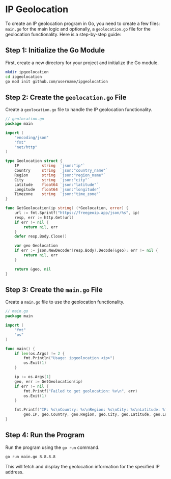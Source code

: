 # IP Geolocation

To create an IP geolocation program in Go, you need to create a few files: `main.go` for the main logic and optionally, a `geolocation.go` file for the geolocation functionality. Here is a step-by-step guide:

## Step 1: Initialize the Go Module

First, create a new directory for your project and initialize the Go module.

```sh
mkdir ipgeolocation
cd ipgeolocation
go mod init github.com/username/ipgeolocation
```

## Step 2: Create the `geolocation.go` File

Create a `geolocation.go` file to handle the IP geolocation functionality.

```go
// geolocation.go
package main

import (
    "encoding/json"
    "fmt"
    "net/http"
)

type Geolocation struct {
    IP          string  `json:"ip"`
    Country     string  `json:"country_name"`
    Region      string  `json:"region_name"`
    City        string  `json:"city"`
    Latitude    float64 `json:"latitude"`
    Longitude   float64 `json:"longitude"`
    Timezone    string  `json:"time_zone"`
}

func GetGeolocation(ip string) (*Geolocation, error) {
    url := fmt.Sprintf("https://freegeoip.app/json/%s", ip)
    resp, err := http.Get(url)
    if err != nil {
        return nil, err
    }
    defer resp.Body.Close()

    var geo Geolocation
    if err := json.NewDecoder(resp.Body).Decode(&geo); err != nil {
        return nil, err
    }

    return &geo, nil
}
```

## Step 3: Create the `main.go` File

Create a `main.go` file to use the geolocation functionality.

```go
// main.go
package main

import (
    "fmt"
    "os"
)

func main() {
    if len(os.Args) != 2 {
        fmt.Println("Usage: ipgeolocation <ip>")
        os.Exit(1)
    }

    ip := os.Args[1]
    geo, err := GetGeolocation(ip)
    if err != nil {
        fmt.Printf("Failed to get geolocation: %v\n", err)
        os.Exit(1)
    }

    fmt.Printf("IP: %s\nCountry: %s\nRegion: %s\nCity: %s\nLatitude: %f\nLongitude: %f\nTimezone: %s\n",
        geo.IP, geo.Country, geo.Region, geo.City, geo.Latitude, geo.Longitude, geo.Timezone)
}
```

## Step 4: Run the Program

Run the program using the `go run` command.

```sh
go run main.go 8.8.8.8
```

This will fetch and display the geolocation information for the specified IP address.